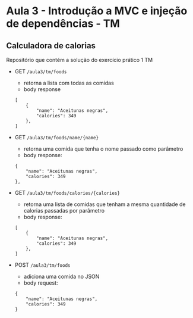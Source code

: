 # Aula 3 - Introdução a MVC e injeção de dependências - TM

## Calculadora de calorias

Repositório que contém a solução do exercício prático 1 TM

- GET ```` /aula3/tm/foods ````
    - retorna a lista com todas as comidas
    - body response
    ````
    [
        {
            "name": "Aceitunas negras",
            "calories": 349
        },
    ]
    ````
  
- GET ```` /aula3/tm/foods/name/{name} ````
    - retorna uma comida que tenha o nome passado como parâmetro
    - body response:
    ````
    {
        "name": "Aceitunas negras",
        "calories": 349
    },
    ````

- GET ```` /aula3/tm/foods/calories/{calories} ````
    - retorna uma lista de comidas que tenham a mesma quantidade de calorias passadas por parâmetro
    - body response:
    ````
    [
        {
            "name": "Aceitunas negras",
            "calories": 349
        },
    ]
    ````
  
- POST ```` /aula3/tm/foods ````
    - adiciona uma comida no JSON
    - body request:
    ````
    {
        "name": "Aceitunas negras",
        "calories": 349
    }
    ````